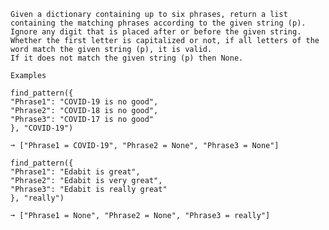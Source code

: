     Given a dictionary containing up to six phrases, return a list containing the matching phrases according to the given string (p).
    Ignore any digit that is placed after or before the given string.
    Whether the first letter is capitalized or not, if all letters of the word match the given string (p), it is valid.
    If it does not match the given string (p) then None.

    Examples

    find_pattern({
    "Phrase1": "COVID-19 is no good",
    "Phrase2": "COVID-18 is no good",
    "Phrase3": "COVID-17 is no good"
    }, "COVID-19")

    ➞ ["Phrase1 = COVID-19", "Phrase2 = None", "Phrase3 = None"]

    find_pattern({
    "Phrase1": "Edabit is great",
    "Phrase2": "Edabit is very great",
    "Phrase3": "Edabit is really great"
    }, "really")

    ➞ ["Phrase1 = None", "Phrase2 = None", "Phrase3 = really"]